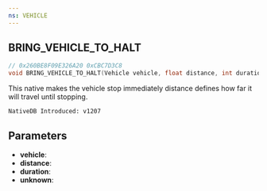 ```yaml
---
ns: VEHICLE
---
```

## BRING_VEHICLE_TO_HALT

```c
// 0x260BE8F09E326A20 0xCBC7D3C8
void BRING_VEHICLE_TO_HALT(Vehicle vehicle, float distance, int duration, BOOL unknown);
```

This native makes the vehicle stop immediately
distance defines how far it will travel until stopping.

```
NativeDB Introduced: v1207
```

## Parameters
* **vehicle**:
* **distance**:
* **duration**:
* **unknown**:
